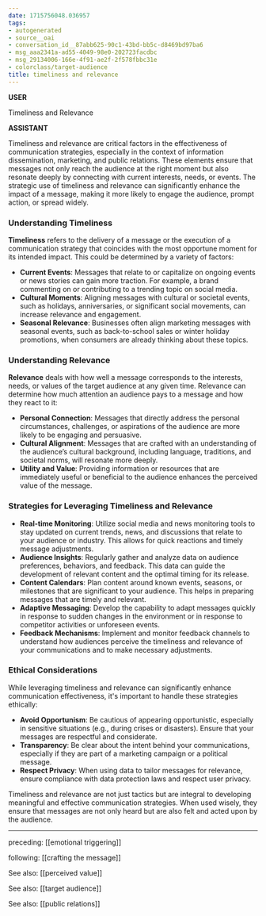 ```yaml
---
date: 1715756048.036957
tags:
- autogenerated
- source__oai
- conversation_id__87abb625-90c1-43bd-bb5c-d8469bd97ba6
- msg_aaa2341a-ad55-4049-98e0-202723facdbc
- msg_29134006-166e-4f91-ae2f-2f578fbbc31e
- colorclass/target-audience
title: timeliness and relevance
---
```


**USER**

Timeliness and Relevance


**ASSISTANT**

Timeliness and relevance are critical factors in the effectiveness of communication strategies, especially in the context of information dissemination, marketing, and public relations. These elements ensure that messages not only reach the audience at the right moment but also resonate deeply by connecting with current interests, needs, or events. The strategic use of timeliness and relevance can significantly enhance the impact of a message, making it more likely to engage the audience, prompt action, or spread widely.

### Understanding Timeliness

**Timeliness** refers to the delivery of a message or the execution of a communication strategy that coincides with the most opportune moment for its intended impact. This could be determined by a variety of factors:

- **Current Events**: Messages that relate to or capitalize on ongoing events or news stories can gain more traction. For example, a brand commenting on or contributing to a trending topic on social media.
- **Cultural Moments**: Aligning messages with cultural or societal events, such as holidays, anniversaries, or significant social movements, can increase relevance and engagement.
- **Seasonal Relevance**: Businesses often align marketing messages with seasonal events, such as back-to-school sales or winter holiday promotions, when consumers are already thinking about these topics.

### Understanding Relevance

**Relevance** deals with how well a message corresponds to the interests, needs, or values of the target audience at any given time. Relevance can determine how much attention an audience pays to a message and how they react to it:

- **Personal Connection**: Messages that directly address the personal circumstances, challenges, or aspirations of the audience are more likely to be engaging and persuasive.
- **Cultural Alignment**: Messages that are crafted with an understanding of the audience’s cultural background, including language, traditions, and societal norms, will resonate more deeply.
- **Utility and Value**: Providing information or resources that are immediately useful or beneficial to the audience enhances the perceived value of the message.

### Strategies for Leveraging Timeliness and Relevance

- **Real-time Monitoring**: Utilize social media and news monitoring tools to stay updated on current trends, news, and discussions that relate to your audience or industry. This allows for quick reactions and timely message adjustments.
- **Audience Insights**: Regularly gather and analyze data on audience preferences, behaviors, and feedback. This data can guide the development of relevant content and the optimal timing for its release.
- **Content Calendars**: Plan content around known events, seasons, or milestones that are significant to your audience. This helps in preparing messages that are timely and relevant.
- **Adaptive Messaging**: Develop the capability to adapt messages quickly in response to sudden changes in the environment or in response to competitor activities or unforeseen events.
- **Feedback Mechanisms**: Implement and monitor feedback channels to understand how audiences perceive the timeliness and relevance of your communications and to make necessary adjustments.

### Ethical Considerations

While leveraging timeliness and relevance can significantly enhance communication effectiveness, it's important to handle these strategies ethically:

- **Avoid Opportunism**: Be cautious of appearing opportunistic, especially in sensitive situations (e.g., during crises or disasters). Ensure that your messages are respectful and considerate.
- **Transparency**: Be clear about the intent behind your communications, especially if they are part of a marketing campaign or a political message.
- **Respect Privacy**: When using data to tailor messages for relevance, ensure compliance with data protection laws and respect user privacy.

Timeliness and relevance are not just tactics but are integral to developing meaningful and effective communication strategies. When used wisely, they ensure that messages are not only heard but are also felt and acted upon by the audience.


---

preceding: [[emotional triggering]]  


following: [[crafting the message]]

See also: [[perceived value]]


See also: [[target audience]]


See also: [[public relations]]
